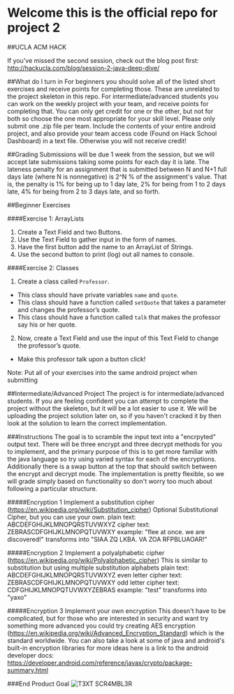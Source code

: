 # Welcome this is the official repo for project 2
##UCLA ACM HACK

If you've missed the second session, check out the blog post first: http://hackucla.com/blog/session-2-java-deep-dive/

##What do I turn in
For beginners you should solve all of the listed short exercises and receive points for completing those. These are unrelated to the project skeleton in this repo. For intermediate/advanced students you can work on the weekly project with your team, and receive points for completing that. You can only get credit for one or the other, but not for both so choose the one most appropriate for your skill level. Please only submit one .zip file per team. Include the contents of your entire android project, and also provide your team access code (Found on Hack School Dashboard) in a text file. Otherwise you will not receive credit! 

##Grading
Submissions will be due 1 week from the session, but we will accept late submissions taking some points for each day it is late. The lateness penalty for an assignment that is submitted between N and N+1 full days late (where N is nonnegative) is 2^N % of the assignment's value. That is, the penalty is 1% for being up to 1 day late, 2% for being from 1 to 2 days late, 4% for being from 2 to 3 days late, and so forth.

##Beginner Exercises

####Exercise 1: ArrayLists
1. Create a Text Field and two Buttons. 
2. Use the Text Field to gather input in the form of names. 
3. Have the first button add the name to an ArrayList of Strings. 
4. Use the second button to print (log) out all names to console.


####Exercise 2: Classes
1. Create a class called `Professor`.
* This class should have private variables `name` and `quote`. 
* This class should have a function called `setQuote` that takes a parameter and changes the professor’s quote.
* This class should have a function called `talk` that makes the professor say his or her quote.
2. Now, create a Text Field and use the input of this Text Field to change the professor’s quote. 
* Make this professor talk upon a button click!

Note: Put all of your exercises into the same android project when submitting

##Intermediate/Advanced Project
The project is for intermediate/advanced students. If you are feeling confident you can attempt to 
complete the project without the skeleton, but it will be a lot easier to use it. We will be uploading the project solution later on, so if you haven't cracked it by then look at the solution to learn the correct implementation.

###Instructions
The goal is to scramble the input text into a "encrpyted" output text. There will be three encrypt and three decrypt methods for you to implement, and the primary purpose of this is to get more familiar with the java language so try using varied syntax for each of the encryptions. Additionally there is a swap button at the top that should switch between the encrypt and decrypt mode. The implementation is pretty flexible, so we will grade simply based on functionality so don't worry too much about following a particular structure.

#####Encryption 1
Implement a substitution cipher (https://en.wikipedia.org/wiki/Substitution_cipher)
Optional Substitutional Cipher, but you can use your own.
plain text: ABCDEFGHIJKLMNOPQRSTUVWXYZ
cipher text: ZEBRASCDFGHIJKLMNOPQTUVWXY
example: "flee at once. we are discovered!" transforms into "SIAA ZQ LKBA. VA ZOA RFPBLUAOAR!"

#####Encryption 2
Implement a polyalphabetic cipher (https://en.wikipedia.org/wiki/Polyalphabetic_cipher)
This is similar to substitution but using multiple substitution alphabets
plain text: ABCDEFGHIJKLMNOPQRSTUVWXYZ
even letter cipher text: ZEBRASCDFGHIJKLMNOPQTUVWXY
odd letter cipher text: CDFGHIJKLMNOPQTUVWXYZEBRAS
example: "test" transforms into "yaxo"

#####Encryption 3
Implement your own encryption
This doesn't have to be complicated, but for those who are interested in security
and want try something more advanced you could try creating AES encryption (https://en.wikipedia.org/wiki/Advanced_Encryption_Standard)
which is the standard worldwide. You can also take a look at some of java and android's built-in encryption libraries for more ideas here is a link to the android developer docs: https://developer.android.com/reference/javax/crypto/package-summary.html

###End Product Goal
![T3XT SCR4MBL3R](https://s3-us-west-1.amazonaws.com/acm-hack-ghost/2017/01/text_scrambler_bg_nexus5x-portrait--2-.png)
